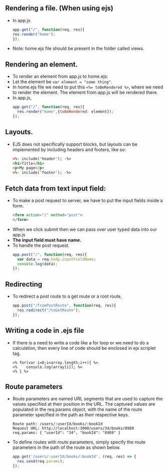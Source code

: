 ## Rendering a file. (When using ejs)

- In app.js
  ```js
  app.get("/", function(req, res){
  res.render("home"); 
  });
  ```
- Note: home.ejs file should be present in the folder called views.
  
## Rendering an element.

- To render an element from app.js to home.ejs:
- Let the element be `var element = "some thing"`.
- In home.ejs file we need to put this `<%= toBeRendered %>`, where we need to render the element. The element from app.js will be rendered there.
- In app.js,
  ```js
  app.get("/", function(req, res){
    res.render("home",{toBeRendered: element});
  });
  ```

## Layouts.

- EJS does not specifically support blocks, but layouts can be implemented by including headers and footers, like so:
  ```html
  <%- include('header'); -%>
  <h1>Title</h1>
  <p>My page</p>
  <%- include('footer'); -%>
  ```

## Fetch data from text input field:

- To make a post request to server, we have to put the input fields inside a form.
  ```html
  <form action="/" method="post">
  </form>
  ```
- When we click submit then we can pass over user typed data into our app.js
- **The input field must have name.**
- To handle the post request.
  ```js
  app.post("/", function(req, res){
    var data = req.body.inputFieldName;
    console.log(data);
  });
  ```

## Redirecting

- To redirect a post route to a get route or a root route,
  ```js
  app.post("/fromPostRoute", function(req, res){
    res.redirect("/toGetRoute");
  });
  ```

## Writing a code in .ejs file

- If there is a need to write a code like a for loop or we need to do a calculation, then every line of code should be enclosed in ejs scriplet tag.
  ```ejs
  <% for(var i=0;i<array.length;i++){ %>
  <%    console.log(array[i]); %>
  <% } %>
  ```

## Route parameters

- Route parameters are named URL segments that are used to capture the values specified at their position in the URL. The captured values are populated in the req.params object, with the name of the route parameter specified in the path as their respective keys.
  ```
  Route path: /users/:userId/books/:bookId
  Request URL: http://localhost:3000/users/34/books/8989
  req.params: { "userId": "34", "bookId": "8989" }
  ```
- To define routes with route parameters, simply specify the route parameters in the path of the route as shown below.
  ```js
  app.get('/users/:userId/books/:bookId', (req, res) => {
    res.send(req.params);
  });
  ```
